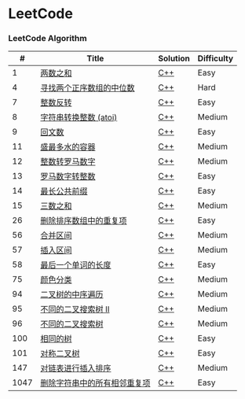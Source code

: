 
LeetCode
========

### LeetCode Algorithm

| # | Title | Solution | Difficulty |
|---| ----- | -------- | ---------- |
| 1 | [两数之和](https://leetcode-cn.com/problems/two-sum/) | [C++](https://github.com/zlf991008/leetcode/blob/main/src/1.%20%E4%B8%A4%E6%95%B0%E4%B9%8B%E5%92%8C.cpp) | Easy |
| 4 | [寻找两个正序数组的中位数](https://leetcode-cn.com/problems/median-of-two-sorted-arrays/) | [C++](https://github.com/zlf991008/leetcode/blob/main/src/4.%20%E5%AF%BB%E6%89%BE%E4%B8%A4%E4%B8%AA%E6%AD%A3%E5%BA%8F%E6%95%B0%E7%BB%84%E7%9A%84%E4%B8%AD%E4%BD%8D%E6%95%B0.cpp) | Hard |
| 7 | [整数反转](https://leetcode-cn.com/problems/reverse-integer/) | [C++](https://github.com/zlf991008/leetcode/blob/main/src/7.%20%E6%95%B4%E6%95%B0%E5%8F%8D%E8%BD%AC.cpp) | Easy |
| 8 | [字符串转换整数 (atoi)](https://leetcode-cn.com/problems/string-to-integer-atoi/) | [C++](https://github.com/zlf991008/leetcode/blob/main/src/8.%20%E5%AD%97%E7%AC%A6%E4%B8%B2%E8%BD%AC%E6%8D%A2%E6%95%B4%E6%95%B0%20(atoi).cpp) | Medium |
| 9 | [回文数](https://leetcode-cn.com/problems/palindrome-number/) | [C++](https://github.com/zlf991008/leetcode/blob/main/src/9.%20%E5%9B%9E%E6%96%87%E6%95%B0.cpp) | Easy |
| 11 | [盛最多水的容器](https://leetcode-cn.com/problems/container-with-most-water/) | [C++](https://github.com/zlf991008/leetcode/blob/main/src/11.%20%E7%9B%9B%E6%9C%80%E5%A4%9A%E6%B0%B4%E7%9A%84%E5%AE%B9%E5%99%A8.cpp) | Medium |
| 12 | [整数转罗马数字](https://leetcode-cn.com/problems/integer-to-roman/) | [C++](https://github.com/zlf991008/leetcode/blob/main/src/12.%20%E6%95%B4%E6%95%B0%E8%BD%AC%E7%BD%97%E9%A9%AC%E6%95%B0%E5%AD%97.cpp) | Medium |
| 13 | [罗马数字转整数](https://leetcode-cn.com/problems/roman-to-integer/) | [C++](https://github.com/zlf991008/leetcode/blob/main/src/13.%20%E7%BD%97%E9%A9%AC%E6%95%B0%E5%AD%97%E8%BD%AC%E6%95%B4%E6%95%B0.cpp) | Easy |
| 14 | [最长公共前缀](https://leetcode-cn.com/problems/longest-common-prefix/) | [C++](https://github.com/zlf991008/leetcode/blob/main/src/14.%20%E6%9C%80%E9%95%BF%E5%85%AC%E5%85%B1%E5%89%8D%E7%BC%80.cpp) | Easy |
| 15 | [三数之和](https://leetcode-cn.com/problems/3sum/) | [C++](https://github.com/zlf991008/leetcode/blob/main/src/15.%20%E4%B8%89%E6%95%B0%E4%B9%8B%E5%92%8C.cpp) | Medium |
| 26 | [删除排序数组中的重复项](https://leetcode-cn.com/problems/remove-duplicates-from-sorted-array/) | [C++](https://github.com/zlf991008/leetcode/blob/main/src/26.%20%E5%88%A0%E9%99%A4%E6%8E%92%E5%BA%8F%E6%95%B0%E7%BB%84%E4%B8%AD%E7%9A%84%E9%87%8D%E5%A4%8D%E9%A1%B9.cpp) | Easy |
| 56 | [合并区间](https://leetcode-cn.com/problems/merge-intervals/) | [C++](https://github.com/zlf991008/leetcode/blob/main/src/56.%20%E5%90%88%E5%B9%B6%E5%8C%BA%E9%97%B4.cpp) | Medium |
| 57 | [插入区间](https://leetcode-cn.com/problems/insert-interval/) | [C++](https://github.com/zlf991008/leetcode/blob/main/src/57.%20%E6%8F%92%E5%85%A5%E5%8C%BA%E9%97%B4.cpp) | Medium |
| 58 | [最后一个单词的长度](https://leetcode-cn.com/problems/length-of-last-word/) | [C++](https://github.com/zlf991008/leetcode/blob/main/src/58.%20%E6%9C%80%E5%90%8E%E4%B8%80%E4%B8%AA%E5%8D%95%E8%AF%8D%E7%9A%84%E9%95%BF%E5%BA%A6.cpp) | Easy |
| 75 | [颜色分类](https://leetcode-cn.com/problems/sort-colors/) | [C++](https://github.com/zlf991008/leetcode/blob/main/src/75.%20%E9%A2%9C%E8%89%B2%E5%88%86%E7%B1%BB.cpp) | Medium |
| 94 | [二叉树的中序遍历](https://leetcode-cn.com/problems/binary-tree-inorder-traversal/) | [C++](https://github.com/zlf991008/leetcode/blob/main/src/94.%20%E4%BA%8C%E5%8F%89%E6%A0%91%E7%9A%84%E4%B8%AD%E5%BA%8F%E9%81%8D%E5%8E%86.cpp) | Medium |
| 95 | [不同的二叉搜索树 II](https://leetcode-cn.com/problems/unique-binary-search-trees-ii/) | [C++](https://github.com/zlf991008/leetcode/blob/main/src/95.%20%E4%B8%8D%E5%90%8C%E7%9A%84%E4%BA%8C%E5%8F%89%E6%90%9C%E7%B4%A2%E6%A0%91II.cpp) | Medium |
| 96 | [不同的二叉搜索树](https://leetcode-cn.com/problems/unique-binary-search-trees/) | [C++](https://github.com/zlf991008/leetcode/blob/main/src/96.%20%E4%B8%8D%E5%90%8C%E7%9A%84%E4%BA%8C%E5%8F%89%E6%90%9C%E7%B4%A2%E6%A0%91.cpp) | Medium |
| 100 | [相同的树](https://leetcode-cn.com/problems/same-tree/) | [C++](https://github.com/zlf991008/leetcode/blob/main/src/100.%20%E7%9B%B8%E5%90%8C%E7%9A%84%E6%A0%91.cpp) | Easy |
| 101 | [对称二叉树](https://leetcode-cn.com/problems/symmetric-tree/) | [C++](https://github.com/zlf991008/leetcode/blob/main/src/101.%20%E5%AF%B9%E7%A7%B0%E4%BA%8C%E5%8F%89%E6%A0%91.cpp) | Easy |
| 147 | [对链表进行插入排序](https://leetcode-cn.com/problems/insertion-sort-list/) | [C++](https://github.com/zlf991008/leetcode/blob/main/src/147.%20%E5%AF%B9%E9%93%BE%E8%A1%A8%E8%BF%9B%E8%A1%8C%E6%8F%92%E5%85%A5%E6%8E%92%E5%BA%8F.cpp) | Medium |
| 1047 | [删除字符串中的所有相邻重复项](https://leetcode-cn.com/problems/remove-all-adjacent-duplicates-in-string/) | [C++](https://github.com/zlf991008/leetcode/blob/main/src/1047.%20%E5%88%A0%E9%99%A4%E5%AD%97%E7%AC%A6%E4%B8%B2%E4%B8%AD%E7%9A%84%E6%89%80%E6%9C%89%E7%9B%B8%E9%82%BB%E9%87%8D%E5%A4%8D%E9%A1%B9.cpp) | Easy |

